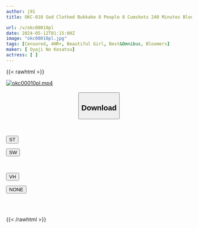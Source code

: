 ```yaml
---
author: j91
title: OKC-010 God Clothed Bukkake 8 People 8 Cumshots 240 Minutes Bloomers Edition (Okc-010)

url: /v/okc00010pl
date: 2024-05-12T01:15:00Z
image: "okc00010pl.jpg"
tags: [Censored, 4HR+, Beautiful Girl, Best&Omnibus, Bloomers]
maker: [ Oyaji No Kosatsu]
actress: [ ]
---
```



{{< rawhtml >}}

<div class="video" data-videoid="qxJLZJM0xatzzzo">
    <a href="javascript:;">
        <img src="/v/okc00010pl/okc00010pl.jpg" width="WIDTH" height="HEIGHT" alt="okc00010pl.mp4" loading="lazy">
    </a>
</div>

<script type="text/javascript" src="https://j91.asia/asset/on-demand-st.js"></script>

<br>
  <link rel="stylesheet" href="https://j91.asia/asset/bs5.css">
  
  <center>
  <button class="btn btn-primary" type="button" data-bs-toggle="collapse" data-bs-target=".multi-collapse" aria-expanded="false" aria-controls="multiCollapseExample1 multiCollapseExample2"><h2>Download</h2></button></center>
</p>
<div class="row">
  <div class="col">
    <div class="collapse multi-collapse" id="multiCollapseExample1">
      <div class="card card-body">
	      	      <br>
<div class="buttons">  
<p><a href="https://streamtape.to/v/qxJLZJM0xatzzzo" target="_blank"><button class="btn-hover color-3"><i class="fa fa-download"></i> ST</button></a></p>
<p><a href="https://asnwish.com/m5mnpzf7f6z6" target="_blank"><button class="btn-hover color-2"><i class="fa fa-download"></i> SW</button></a></p></div>
    </div>
  </div>
</div>
  <div class="col">
    <div class="collapse multi-collapse" id="multiCollapseExample2">
      <div class="card card-body">
	      <br>
<div class="buttons">
<p><a href="https://vidhidevip.com/file/9gcv7q9zkf3q"><button class="btn-hover color-8"><i class="fa fa-download"></i> VH</button></a></p>
<p><a href="javascript:;"><button class="btn-hover color-9"><i class="fa fa-download"></i> NONE</button></a></p></div>
<br><br>
      </div>
    </div>
  </div>
</div>

{{< /rawhtml >}}